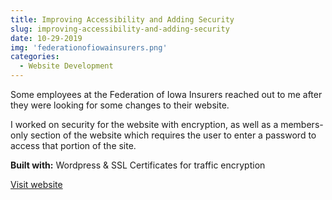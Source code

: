 ```yaml
---
title: Improving Accessibility and Adding Security
slug: improving-accessibility-and-adding-security
date: 10-29-2019
img: 'federationofiowainsurers.png'
categories:
  - Website Development
---
```


Some employees at the Federation of Iowa Insurers reached out to me after they were looking for some changes to their website.

<!--more-->

I worked on security for the website with encryption, as well as a members-only section of the website which requires the user to enter a password to access that portion of the site.

**Built with:** Wordpress & SSL Certificates for traffic encryption

[Visit website](http://federationofiowainsurers.com)